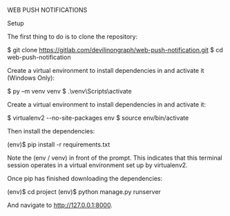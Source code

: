WEB PUSH NOTIFICATIONS

Setup

The first thing to do is to clone the repository:

$ git clone https://gitlab.com/devilinongraph/web-push-notification.git
$ cd web-push-notification

Create a virtual environment to install dependencies in and activate it (Windows Only):

$ py –m venv venv
$ .\venv\Scripts\activate

Create a virtual environment to install dependencies in and activate it:

$ virtualenv2 --no-site-packages env
$ source env/bin/activate

Then install the dependencies:

(env)$ pip install -r requirements.txt

Note the (env / venv) in front of the prompt. This indicates that this terminal session operates in a virtual environment set up by virtualenv2.

Once pip has finished downloading the dependencies:

(env)$ cd project
(env)$ python manage.py runserver

And navigate to http://127.0.0.1:8000.
